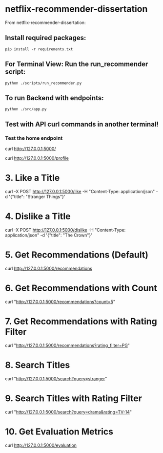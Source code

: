 # netflix-recommender-dissertation

From netflix-recommender-dissertation:

## Install required packages:

`pip install -r requirements.txt`

## For Terminal View: Run the run_recommender script:

`python ./scripts/run_recommender.py`

## To run Backend with endpoints:

`python ./src/app.py`

## Test with API curl commands in another terminal!

### Test the home endpoint

curl http://127.0.0.1:5000/

curl http://127.0.0.1:5000/profile

# 3. Like a Title
curl -X POST http://127.0.0.1:5000/like -H "Content-Type: application/json" -d '{"title": "Stranger Things"}'

# 4. Dislike a Title
curl -X POST http://127.0.0.1:5000/dislike -H "Content-Type: application/json" -d '{"title": "The Crown"}'

# 5. Get Recommendations (Default)
curl http://127.0.0.1:5000/recommendations

# 6. Get Recommendations with Count
curl "http://127.0.0.1:5000/recommendations?count=5"

# 7. Get Recommendations with Rating Filter
curl "http://127.0.0.1:5000/recommendations?rating_filter=PG"

# 8. Search Titles
curl "http://127.0.0.1:5000/search?query=stranger"

# 9. Search Titles with Rating Filter
curl "http://127.0.0.1:5000/search?query=drama&rating=TV-14"

# 10. Get Evaluation Metrics
curl http://127.0.0.1:5000/evaluation